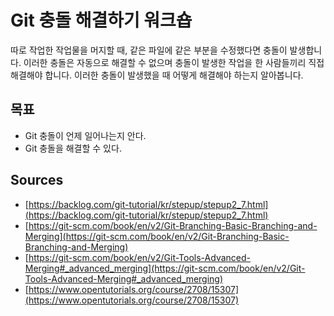 # Git 충돌 해결하기 워크숍

따로 작업한 작업물을 머지할 때, 같은 파일에 같은 부분을 수정했다면 충돌이 발생합니다.
이러한 충돌은 자동으로 해결할 수 없으며 충돌이 발생한 작업을 한 사람들끼리 직접 해결해야 합니다.
이러한 충돌이 발생했을 때 어떻게 해결해야 하는지 알아봅니다.

## 목표

* Git 충돌이 언제 일어나는지 안다.
* Git 충돌을 해결할 수 있다.

## Sources

- [https://backlog.com/git-tutorial/kr/stepup/stepup2_7.html](https://backlog.com/git-tutorial/kr/stepup/stepup2_7.html)
- [https://git-scm.com/book/en/v2/Git-Branching-Basic-Branching-and-Merging](https://git-scm.com/book/en/v2/Git-Branching-Basic-Branching-and-Merging)
- [https://git-scm.com/book/en/v2/Git-Tools-Advanced-Merging#_advanced_merging](https://git-scm.com/book/en/v2/Git-Tools-Advanced-Merging#_advanced_merging)
- [https://www.opentutorials.org/course/2708/15307](https://www.opentutorials.org/course/2708/15307)
